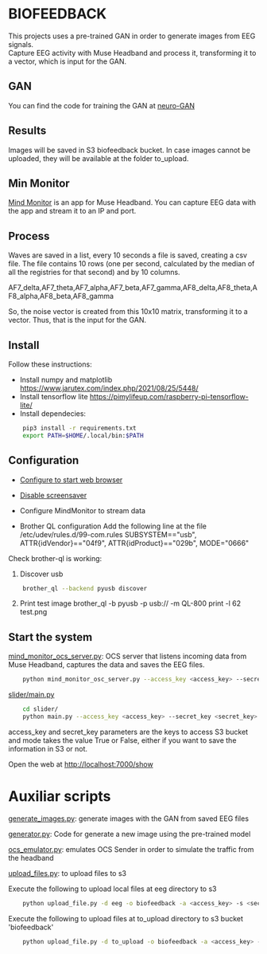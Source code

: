# BIOFEEDBACK
This projects uses a pre-trained GAN in order to generate images from EEG signals.       
Capture EEG activity with Muse Headband and process it, transforming it to a vector, which is input for the GAN. 

## GAN
You can find the code for training the GAN at [neuro-GAN](https://github.com/art-neuroscience-technology/neuro-GAN) 

## Results 
Images will be saved in S3 biofeedback bucket. In case images cannot be uploaded, they will be available at the folder to_upload. 

## Min Monitor
[Mind Monitor](https://mind-monitor.com/) is an app for Muse Headband. You can capture EEG data with the app and stream it to an IP and port.  

## Process

Waves are saved in a list, every 10 seconds a file is saved, creating a csv file. The file contains 10 rows (one per second, calculated by the median of all the registries for that second) and by 10 columns.


AF7_delta,AF7_theta,AF7_alpha,AF7_beta,AF7_gamma,AF8_delta,AF8_theta,AF8_alpha,AF8_beta,AF8_gamma

So, the noise vector is created from this 10x10 matrix, transforming it to a vector. Thus, that is the input for the GAN.  

## Install
Follow these instructions:
- Install  numpy and matplotlib https://www.jarutex.com/index.php/2021/08/25/5448/ 
- Install tensorflow lite https://pimylifeup.com/raspberry-pi-tensorflow-lite/
- Install dependecies:

```bash 
	pip3 install -r requirements.txt
	export PATH=$HOME/.local/bin:$PATH
```


## Configuration 
- [Configure to start web browser]( 
https://smarthomepursuits.com/open-website-on-startup-with-raspberry-pi-os/)

- [Disable screensaver](https://www.radishlogic.com/raspberry-pi/how-to-disable-screen-sleep-in-raspberry-pi/) 

- Configure MindMonitor to stream data 

- Brother QL configuration
Add the following line at the file  /etc/udev/rules.d/99-com.rules
SUBSYSTEM=="usb", ATTR{idVendor}=="04f9", ATTR{idProduct}=="029b", MODE="0666"
 
Check brother-ql is working:
1. Discover usb 
```bash 
	brother_ql --backend pyusb discover 
```
2. Print test image 
brother_ql -b pyusb -p usb://<id> -m QL-800 print -l 62 test.png 

## Start the system 

[mind_monitor_ocs_server.py](mind_monitor_ocs_server.py): OCS server that listens incoming data from Muse Headband, captures the data and saves the EEG files. 

```bash
	python mind_monitor_osc_server.py --access_key <access_key> --secret_key <secret_key> --mode <mode> --ip 0.0.0.0 --port 5000
```
[slider/main.py](slider/main.py)
```bash
    cd slider/
	python main.py --access_key <access_key> --secret_key <secret_key> --mode <mode> 
```

access_key and secret_key parameters are the keys to access S3 bucket and mode takes the value True or False, either if you want to save the information in S3 or not. 

Open the web at [http://localhost:7000/show](http://localhost:7000/show)

# Auxiliar scripts 

[generate_images.py](generate_images.py): generate images with the GAN from saved EEG files 

[generator.py](generator.py): Code for generate a new image using the pre-trained model 

[ocs_emulator.py](ocs_emulator.py): emulates OCS Sender in order to simulate the traffic from the headband 

[upload_files.py](upload_files.py): to upload files to s3 

Execute the following to upload local files at eeg directory to s3 

```bash
	python upload_file.py -d eeg -o biofeedback -a <access_key> -s <secret_key> -f eeg 
```

Execute the following to upload files at to_upload directory to s3 bucket 'biofeedback'

```bash
	python upload_file.py -d to_upload -o biofeedback -a <access_key> -s <secret_key> 
```
